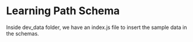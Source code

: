 # Learning Path Schema

Inside dev_data folder, we have an index.js file to insert the sample data in the schemas.